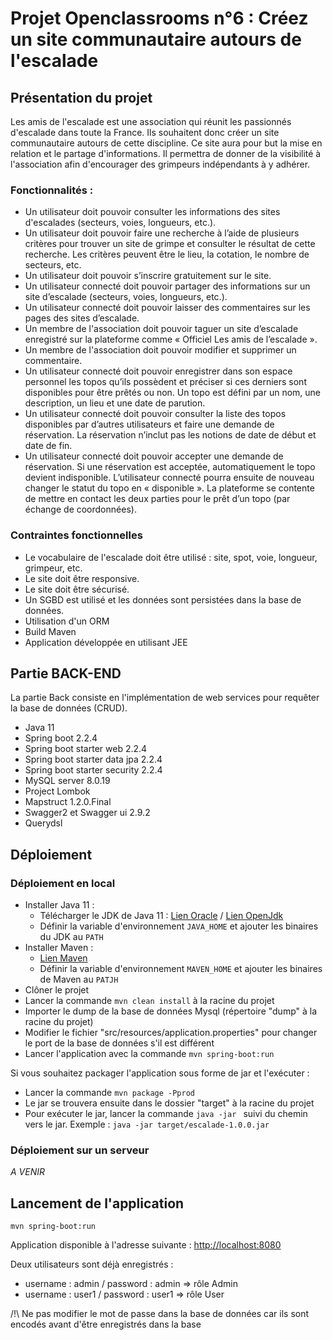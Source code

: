 # Projet Openclassrooms n°6 : Créez un site communautaire autours de l'escalade

## Présentation du projet

Les amis de l'escalade est une association qui réunit les passionnés d'escalade dans toute la France. 
Ils souhaitent donc créer un site communautaire autours de cette discipline. Ce site aura pour but la mise en
relation et le partage d'informations. Il permettra de donner de la visibilité à l'association afin d'encourager des 
grimpeurs indépendants à y adhérer. 

### Fonctionnalités : 

* Un utilisateur doit pouvoir consulter les informations des sites d'escalades (secteurs, voies, longueurs, etc.).
* Un utilisateur doit pouvoir faire une recherche à l’aide de plusieurs critères pour trouver un site de grimpe et 
  consulter le résultat de cette recherche. Les critères peuvent être le lieu, la cotation, le nombre de
  secteurs, etc.
* Un utilisateur doit pouvoir s’inscrire gratuitement sur le site.
* Un utilisateur connecté doit pouvoir partager des informations sur un site d’escalade (secteurs, voies, longueurs, etc.).
* Un utilisateur connecté doit pouvoir laisser des commentaires sur les pages des sites d’escalade.
* Un membre de l'association doit pouvoir taguer un site d’escalade enregistré sur la plateforme comme
 « Officiel Les amis de l’escalade ».
 * Un membre de l'association doit pouvoir modifier et supprimer un commentaire.
 * Un utilisateur connecté doit pouvoir enregistrer dans son espace personnel les topos qu’ils possèdent et préciser 
 si ces derniers sont disponibles pour être prêtés ou non. Un topo est défini par un nom, une description, un lieu et 
 une date de parution.
 * Un utilisateur connecté doit pouvoir consulter la liste des topos disponibles par d’autres utilisateurs et faire une 
 demande de réservation. La réservation n’inclut pas les notions de date de début et date de fin.
* Un utilisateur connecté doit pouvoir accepter une demande de réservation. Si une réservation est acceptée, 
automatiquement le topo devient indisponible. L’utilisateur connecté pourra ensuite de nouveau changer le statut du 
topo en « disponible ». La plateforme se contente de mettre en contact les deux parties pour le prêt d’un topo 
(par échange de coordonnées).

### Contraintes fonctionnelles

* Le vocabulaire de l'escalade doit être utilisé : site, spot, voie, longueur, grimpeur, etc.
* Le site doit être responsive.
* Le site doit être sécurisé.
* Un SGBD est utilisé et les données sont persistées dans la base de données. 
* Utilisation d'un ORM
* Build Maven
* Application développée en utilisant JEE

## Partie BACK-END
La partie Back consiste en l'implémentation de web services pour requêter la base de données (CRUD).

* Java 11
* Spring boot 2.2.4
* Spring boot starter web 2.2.4
* Spring boot starter data jpa 2.2.4
* Spring boot starter security 2.2.4
* MySQL server 8.0.19
* Project Lombok
* Mapstruct 1.2.0.Final
* Swagger2 et Swagger ui 2.9.2
* Querydsl

## Déploiement

### Déploiement en local

* Installer Java 11 :
    - Télécharger le JDK de Java 11 : [Lien Oracle](https://www.oracle.com/java/technologies/javase-downloads.html) / [Lien OpenJdk](http://jdk.java.net/archive/)
    - Définir la variable d'environnement `JAVA_HOME` et ajouter les binaires du JDK au `PATH`
* Installer Maven : 
    - [Lien Maven](https://maven.apache.org/download.cgi)
    - Définir la variable d'environnement `MAVEN_HOME` et ajouter les binaires de Maven au `PATJH`
* Clôner le projet
* Lancer la commande `mvn clean install` à la racine du projet
* Importer le dump de la base de données Mysql (répertoire "dump" à la racine du projet)
* Modifier le fichier "src/resources/application.properties" pour changer le port de la base de données s'il est 
différent
* Lancer l'application avec la commande `mvn spring-boot:run`

Si vous souhaitez packager l'application sous forme de jar et l'exécuter : 
* Lancer la commande `mvn package -Pprod`
* Le jar se trouvera ensuite dans le dossier "target" à la racine du projet
* Pour exécuter le jar, lancer la commande `java -jar ` suivi du chemin vers le jar. 
Exemple : `java -jar target/escalade-1.0.0.jar`

### Déploiement sur un serveur
 *A VENIR*

## Lancement de l'application
    mvn spring-boot:run
Application disponible à l'adresse suivante : [http://localhost:8080](http://localhost:8080)

Deux utilisateurs sont déjà enregistrés : 
* username : admin / password : admin => rôle Admin
* username : user1 / password : user1 => rôle User

/!\ Ne pas modifier le mot de passe dans la base de données car ils sont encodés avant d'être enregistrés dans la base
